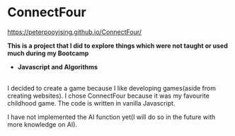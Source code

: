 # ConnectFour

https://peterpooyising.github.io/ConnectFour/

<strong>This is a project that I did to explore things which were not taught or used much during my Bootcamp 
- Javascript and Algorithms</strong><br><br>

I decided to create a game because I like developing games(aside from creating websites). I chose
ConnectFour because it was my favourite childhood game. The code is written in vanilla Javascript.

I have not implemented the AI function yet(I will do so in the future with more knowledge on AI).

